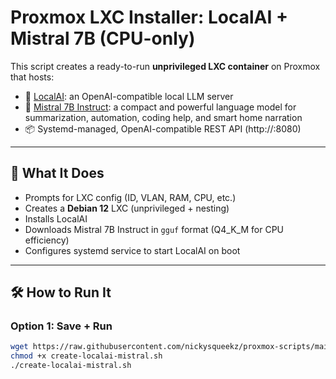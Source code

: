 # Proxmox LXC Installer: LocalAI + Mistral 7B (CPU-only)

This script creates a ready-to-run **unprivileged LXC container** on Proxmox that hosts:

- 🧠 [LocalAI](https://github.com/go-skynet/LocalAI): an OpenAI-compatible local LLM server
- 🔮 [Mistral 7B Instruct](https://huggingface.co/TheBloke/Mistral-7B-Instruct-v0.1-GGUF): a compact and powerful language model for summarization, automation, coding help, and smart home narration
- 📦 Systemd-managed, OpenAI-compatible REST API (http://<LXC-IP>:8080)

---

## 🚀 What It Does

- Prompts for LXC config (ID, VLAN, RAM, CPU, etc.)
- Creates a **Debian 12** LXC (unprivileged + nesting)
- Installs LocalAI
- Downloads Mistral 7B Instruct in `gguf` format (Q4_K_M for CPU efficiency)
- Configures systemd service to start LocalAI on boot

---

## 🛠️ How to Run It

### Option 1: Save + Run

```bash
wget https://raw.githubusercontent.com/nickysqueekz/proxmox-scripts/main/create-localai-mistral.sh
chmod +x create-localai-mistral.sh
./create-localai-mistral.sh
